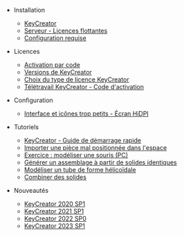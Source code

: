 -   Installation

    -   [KeyCreator](installation/guide-dinstallation.md)
    -   [Serveur - Licences flottantes](installation/guide-dinstallation-serveur.md)
    -   [Configuration requise](installation/configuration-requise-pour-keycreator.md)

-   Licences

    -   [Activation par code](licences/activation-par-code.md)
    -   [Versions de KeyCreator](licences/versions-de-keycreator.md)
    -   [Choix du type de licence KeyCreator](licences/choix-de-la-licence-pour-keycreator.md)
    -   [Télétravail KeyCreator - Code d'activation](licences/keycreator-utilisation-en-teletravail.md)

-   Configuration

    -   [Interface et icônes trop petits - Écran HiDPI](configuration/interface-et-icones-trop-petits.md)

-   Tutoriels
    -   [KeyCreator - Guide de démarrage rapide](tutoriels/guide-démarrage-rapide-keycreator.md)
    -   [Importer une pièce mal positionnée dans l'espace](tutoriels/importer-repositionner-piece.md)
    -   [Exercice : modéliser une souris (PC)](tutoriels/modeliser-forme-souris.md)
    -   [Générer un assemblage à partir de solides identiques](tutoriels/simplifier-fichier-plusieurs-solides.md)
    -   [Modéliser un tube de forme hélicoïdale](tutoriels/modelisation-helicoidale.md)
    -   [Combiner des solides](tutoriels/combiner-des-solides.md)

- Nouveautés
  - [KeyCreator 2020 SP1](nouveautes/kc_2020_sp1.md)
  - [KeyCreator 2021 SP1](nouveautes/kc_2021_sp1.md)
  - [KeyCreator 2022 SP0](nouveautes/kc_2022_sp0.md)
  - [KeyCreator 2023 SP1](nouveautes/kc_2023_sp1.md)